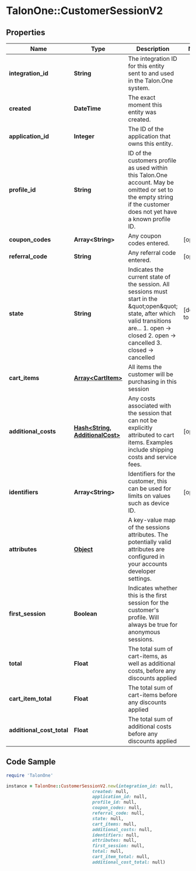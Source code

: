 # TalonOne::CustomerSessionV2

## Properties

Name | Type | Description | Notes
------------ | ------------- | ------------- | -------------
**integration_id** | **String** | The integration ID for this entity sent to and used in the Talon.One system. | 
**created** | **DateTime** | The exact moment this entity was created. | 
**application_id** | **Integer** | The ID of the application that owns this entity. | 
**profile_id** | **String** | ID of the customers profile as used within this Talon.One account. May be omitted or set to the empty string if the customer does not yet have a known profile ID. | 
**coupon_codes** | **Array&lt;String&gt;** | Any coupon codes entered. | [optional] 
**referral_code** | **String** | Any referral code entered. | [optional] 
**state** | **String** | Indicates the current state of the session. All sessions must start in the \&quot;open\&quot; state, after which valid transitions are...  1. open -&gt; closed 2. open -&gt; cancelled 3. closed -&gt; cancelled  | [default to &#39;open&#39;]
**cart_items** | [**Array&lt;CartItem&gt;**](CartItem.md) | All items the customer will be purchasing in this session | 
**additional_costs** | [**Hash&lt;String, AdditionalCost&gt;**](AdditionalCost.md) | Any costs associated with the session that can not be explicitly attributed to cart items. Examples include shipping costs and service fees. | [optional] 
**identifiers** | **Array&lt;String&gt;** | Identifiers for the customer, this can be used for limits on values such as device ID. | [optional] 
**attributes** | [**Object**](.md) | A key-value map of the sessions attributes. The potentially valid attributes are configured in your accounts developer settings.  | 
**first_session** | **Boolean** | Indicates whether this is the first session for the customer&#39;s profile. Will always be true for anonymous sessions. | 
**total** | **Float** | The total sum of cart-items, as well as additional costs, before any discounts applied | 
**cart_item_total** | **Float** | The total sum of cart-items before any discounts applied | 
**additional_cost_total** | **Float** | The total sum of additional costs before any discounts applied | 

## Code Sample

```ruby
require 'TalonOne'

instance = TalonOne::CustomerSessionV2.new(integration_id: null,
                                 created: null,
                                 application_id: null,
                                 profile_id: null,
                                 coupon_codes: null,
                                 referral_code: null,
                                 state: null,
                                 cart_items: null,
                                 additional_costs: null,
                                 identifiers: null,
                                 attributes: null,
                                 first_session: null,
                                 total: null,
                                 cart_item_total: null,
                                 additional_cost_total: null)
```


